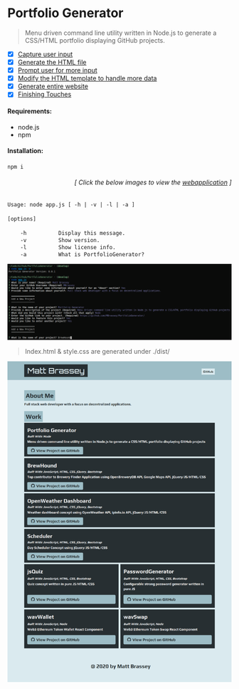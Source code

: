 # Portfolio Generator

> Menu driven command line utility written in Node.js to generate a CSS/HTML portfolio displaying GitHub projects.

- [x] [Capture user input](https://github.com/MBrassey/PortfolioGenerator/issues/1)
- [x] [Generate the HTML file](https://github.com/MBrassey/PortfolioGenerator/issues/2)
- [x] [Prompt user for more input](https://github.com/MBrassey/PortfolioGenerator/issues/3)
- [x] [Modify the HTML template to handle more data](https://github.com/MBrassey/PortfolioGenerator/issues/4)
- [x] [Generate entire website](https://github.com/MBrassey/PortfolioGenerator/issues/5)
- [x] [Finishing Touches](https://github.com/MBrassey/PortfolioGenerator/issues/6)

#### Requirements:

* node.js
* npm

#### Installation:

    npm i

<h6><p align="right">[ Click the below images to view the <a href="https://MBrassey.github.io/PortfolioGenerator/">webapplication</a> ]</p></h6>

    Usage: node app.js [ -h | -v | -l | -a ]

    [options]

        -h          Display this message.
        -v          Show version.
        -l          Show license info.
        -a          What is PortfolioGenerator?

[<p align="center"><img src="src/img/Preview.png">](https://MBrassey.github.io/PortfolioGenerator/)

> Index.html & style.css are generated under ./dist/

[<p align="center"><img src="src/img/Preview2.png">](https://MBrassey.github.io/PortfolioGenerator/)